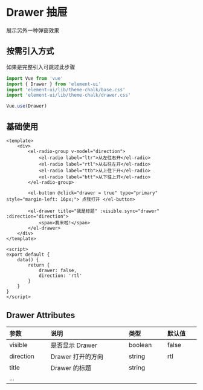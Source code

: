 <script setup>
import Demo1 from "./drawer/Demo1.vue"
import { loginRead } from '@/utils/login-read'

loginRead('u10009')
</script>

# <AppCode code="133" /> Drawer 抽屉

<ClientOnly><AppRead code="u10009" /></ClientOnly>

展示另外一种弹窗效果

## 按需引入方式

如果是完整引入可跳过此步骤

```javascript
import Vue from 'vue'
import { Drawer } from 'element-ui'
import 'element-ui/lib/theme-chalk/base.css'
import 'element-ui/lib/theme-chalk/drawer.css'

Vue.use(Drawer)
```

## 基础使用

```vue
<template>
    <div>
        <el-radio-group v-model="direction">
            <el-radio label="ltr">从左往右开</el-radio>
            <el-radio label="rtl">从右往左开</el-radio>
            <el-radio label="ttb">从上往下开</el-radio>
            <el-radio label="btt">从下往上开</el-radio>
        </el-radio-group>

        <el-button @click="drawer = true" type="primary" style="margin-left: 16px;"> 点我打开 </el-button>

        <el-drawer title="我是标题" :visible.sync="drawer" :direction="direction">
            <span>我来啦!</span>
        </el-drawer>
    </div>
</template>

<script>
export default {
    data() {
        return {
            drawer: false,
            direction: 'rtl'
        }
    }
}
</script>
```

<AppCardBlank>
    <Demo1 />
</AppCardBlank>

## Drawer Attributes

<table border="0" cellspacing="0" cellpadding="0" width="100%" style="display:table;text-align:left;">
    <thead>
        <tr>
            <th>参数</th>
            <th>说明</th>
            <th>类型</th>
            <th>默认值</th>
        </tr>
    </thead>
    <tbody>
        <tr>
            <td>visible</td>
            <td>是否显示 Drawer</td>
            <td>boolean</td>
            <td>false</td>
        </tr>
        <tr>
            <td>direction</td>
            <td>Drawer 打开的方向</td>
            <td>string</td>
            <td>rtl</td>
        </tr>
        <tr>
            <td>title</td>
            <td>Drawer 的标题</td>
            <td>string</td>
            <td></td>
        </tr>
        <tr>
            <td>...</td>
            <td></td>
            <td></td>
            <td></td>
        </tr>
    </tbody>
</table>

<AppComment />